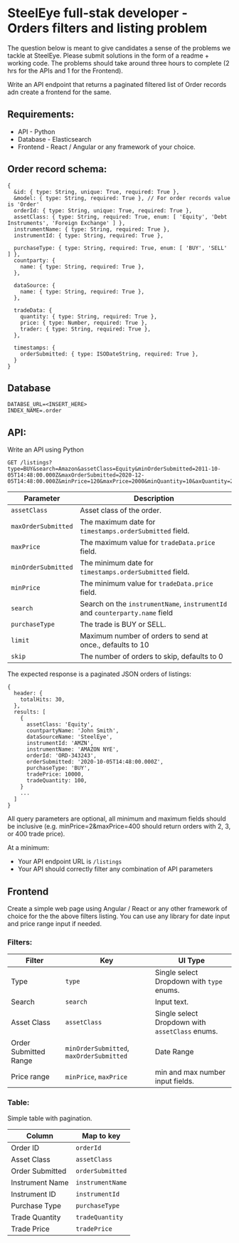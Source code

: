 # SteelEye full-stak developer - Orders filters and listing problem

The question below is meant to give candidates a sense of the problems we tackle at SteelEye. Please submit solutions in the form of a readme + working code. The problems should take around three hours to complete (2 hrs for the APIs and 1 for the Frontend).

Write an API endpoint that returns a paginated filtered list of Order records adn create a frontend for the same.

## Requirements:
* API - Python
* Database - Elasticsearch
* Frontend - React / Angular or any framework of your choice.

## Order record schema:
```
{
  &id: { type: String, unique: True, required: True },
  &model: { type: String, required: True }, // For order records value is 'Order'
  orderId: { type: String, unique: True, required: True },
  assetClass: { type: String, required: True, enum: [ 'Equity', 'Debt Instruments', 'Foreign Exchange' ] },
  instrumentName: { type: String, required: True },
  instrumentId: { type: String, required: True },

  purchaseType: { type: String, required: True, enum: [ 'BUY', 'SELL' ] },
  countparty: {
    name: { type: String, required: True },
  },

  dataSource: {
    name: { type: String, required: True },
  },

  tradeData: {
    quantity: { type: String, required: True },
    price: { type: Number, required: True },
    trader: { type: String, required: True },
  },

  timestamps: {
    orderSubmitted: { type: ISODateString, required: True },
  }
}
```

## Database 
```
DATABSE_URL=<INSERT_HERE>
INDEX_NAME=.order
```

## API:
Write an API using Python 

```
GET /listings?type=BUY&search=Amazon&assetClass=Equity&minOrderSubmitted=2011-10-05T14:48:00.000Z&maxOrderSubmitted=2020-12-05T14:48:00.000Z&minPrice=120&maxPrice=2000&minQuantity=10&axQuantity=2000
```


| Parameter           | Description                                                                  |
|---------------------|------------------------------------------------------------------------------|
| `assetClass`        | Asset class of the order.                                                    |
| `maxOrderSubmitted` | The maximum date for `timestamps.orderSubmitted` field.                      |
| `maxPrice`          | The maximum value for `tradeData.price` field.                               |
| `minOrderSubmitted` | The minimum date for `timestamps.orderSubmitted` field.                      |
| `minPrice`          | The minimum value for `tradeData.price` field.                               |
| `search`            | Search on the `instrumentName`, `instrumentId` and `counterparty.name` field |
| `purchaseType`      | The trade is BUY or SELL.                                                    |
| `limit`             | Maximum number of orders to send at once., defaults to 10                    |
| `skip`              | The number of orders to skip, defaults to 0                                  |


The expected response is a paginated JSON orders of listings:

```
{
  header: {
    totalHits: 30,
  },
  results: [
    {
      assetClass: 'Equity',
      countpartyName: 'John Smith',
      dataSourceName: 'SteelEye',
      instrumentId: 'AMZN',
      instrumentName: 'AMAZON NYE',
      orderId: 'ORD-343243',
      orderSubmitted: '2020-10-05T14:48:00.000Z',
      purchaseType: 'BUY',
      tradePrice: 10000,
      tradeQuantity: 100,
    }
    ...
  ]
}
```

All query parameters are optional, all minimum and maximum fields should be inclusive (e.g. minPrice=2&maxPrice=400 should return orders with 2, 3, or 400 trade price).

At a minimum:
- Your API endpoint URL is `/listings`
- Your API should correctly filter any combination of API parameters

## Frontend

Create a simple web page using Angular / React or any other framework of choice for the the above filters listing. You can use any library for date input and price range input if needed.

### Filters:

| Filter                 | Key                                       |  UI Type                                          |
|------------------------|-------------------------------------------|---------------------------------------------------|
| Type                   | `type`                                    |  Single select Dropdown with `type` enums.        |
| Search                 | `search`                                  |  Input text.                                      |
| Asset Class            | `assetClass`                              |  Single select Dropdown with `assetClass` enums.  |
| Order Submitted Range  | `minOrderSubmitted`, `maxOrderSubmitted`  |  Date Range                                       |
| Price range            | `minPrice`, `maxPrice`                    |  min and max number input fields.                 |

### Table:

Simple table with pagination.

| Column                 | Map to key        |
|------------------------|-------------------|
| Order ID               | `orderId`         |
| Asset Class            | `assetClass`      |
| Order Submitted        | `orderSubmitted`  |
| Instrument Name        | `instrumentName`  |
| Instrument ID          | `instrumentId`    |
| Purchase Type          | `purchaseType`    |
| Trade Quantity         | `tradeQuantity`   |
| Trade Price            | `tradePrice`      |
